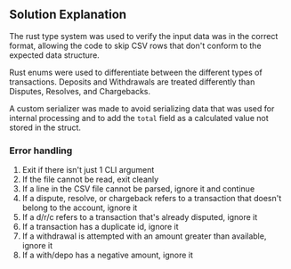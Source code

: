 ## Solution Explanation
The rust type system was used to verify the input data was in the correct format,
allowing the code to skip CSV rows that don't conform to the expected data structure.

Rust enums were used to differentiate between the different types of transactions.
Deposits and Withdrawals are treated differently than Disputes, Resolves, and Chargebacks.

A custom serializer was made to avoid serializing data that was used for internal processing
and to add the `total` field as a calculated value not stored in the struct.

### Error handling
1. Exit if there isn't just 1 CLI argument
2. If the file cannot be read, exit cleanly
3. If a line in the CSV file cannot be parsed, ignore it and continue
4. If a dispute, resolve, or chargeback refers to a transaction that doesn't belong to the account, ignore it
5. If a d/r/c refers to a transaction that's already disputed, ignore it
6. If a transaction has a duplicate id, ignore it
7. If a withdrawal is attempted with an amount greater than available, ignore it
8. If a with/depo has a negative amount, ignore it
